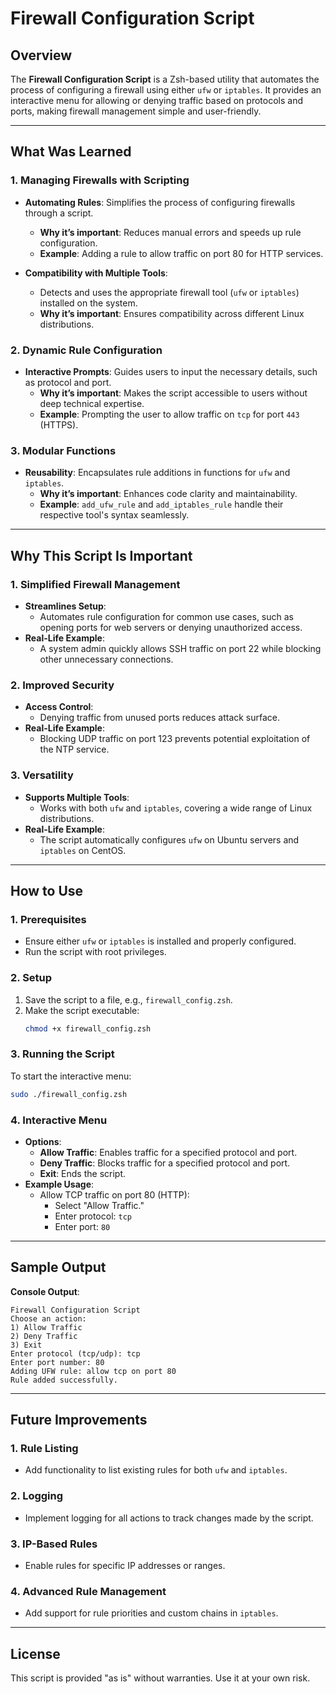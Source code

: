 # Firewall Configuration Script

## Overview
The **Firewall Configuration Script** is a Zsh-based utility that automates the process of configuring a firewall using either `ufw` or `iptables`. It provides an interactive menu for allowing or denying traffic based on protocols and ports, making firewall management simple and user-friendly.

---

## What Was Learned

### **1. Managing Firewalls with Scripting**
- **Automating Rules**: Simplifies the process of configuring firewalls through a script.
  - **Why it’s important**: Reduces manual errors and speeds up rule configuration.
  - **Example**: Adding a rule to allow traffic on port 80 for HTTP services.

- **Compatibility with Multiple Tools**:
  - Detects and uses the appropriate firewall tool (`ufw` or `iptables`) installed on the system.
  - **Why it’s important**: Ensures compatibility across different Linux distributions.

### **2. Dynamic Rule Configuration**
- **Interactive Prompts**: Guides users to input the necessary details, such as protocol and port.
  - **Why it’s important**: Makes the script accessible to users without deep technical expertise.
  - **Example**: Prompting the user to allow traffic on `tcp` for port `443` (HTTPS).

### **3. Modular Functions**
- **Reusability**: Encapsulates rule additions in functions for `ufw` and `iptables`.
  - **Why it’s important**: Enhances code clarity and maintainability.
  - **Example**: `add_ufw_rule` and `add_iptables_rule` handle their respective tool's syntax seamlessly.

---

## Why This Script Is Important

### **1. Simplified Firewall Management**
- **Streamlines Setup**:
  - Automates rule configuration for common use cases, such as opening ports for web servers or denying unauthorized access.
- **Real-Life Example**:
  - A system admin quickly allows SSH traffic on port 22 while blocking other unnecessary connections.

### **2. Improved Security**
- **Access Control**:
  - Denying traffic from unused ports reduces attack surface.
- **Real-Life Example**:
  - Blocking UDP traffic on port 123 prevents potential exploitation of the NTP service.

### **3. Versatility**
- **Supports Multiple Tools**:
  - Works with both `ufw` and `iptables`, covering a wide range of Linux distributions.
- **Real-Life Example**:
  - The script automatically configures `ufw` on Ubuntu servers and `iptables` on CentOS.

---

## How to Use

### **1. Prerequisites**
- Ensure either `ufw` or `iptables` is installed and properly configured.
- Run the script with root privileges.

### **2. Setup**
1. Save the script to a file, e.g., `firewall_config.zsh`.
2. Make the script executable:
   ```zsh
   chmod +x firewall_config.zsh
   ```

### **3. Running the Script**
To start the interactive menu:
```zsh
sudo ./firewall_config.zsh
```

### **4. Interactive Menu**
- **Options**:
  - **Allow Traffic**: Enables traffic for a specified protocol and port.
  - **Deny Traffic**: Blocks traffic for a specified protocol and port.
  - **Exit**: Ends the script.
- **Example Usage**:
  - Allow TCP traffic on port 80 (HTTP):
    - Select "Allow Traffic."
    - Enter protocol: `tcp`
    - Enter port: `80`

---

## Sample Output

**Console Output**:
```
Firewall Configuration Script
Choose an action:
1) Allow Traffic
2) Deny Traffic
3) Exit
Enter protocol (tcp/udp): tcp
Enter port number: 80
Adding UFW rule: allow tcp on port 80
Rule added successfully.
```

---

## Future Improvements

### **1. Rule Listing**
- Add functionality to list existing rules for both `ufw` and `iptables`.

### **2. Logging**
- Implement logging for all actions to track changes made by the script.

### **3. IP-Based Rules**
- Enable rules for specific IP addresses or ranges.

### **4. Advanced Rule Management**
- Add support for rule priorities and custom chains in `iptables`.

---

## License
This script is provided "as is" without warranties. Use it at your own risk.

